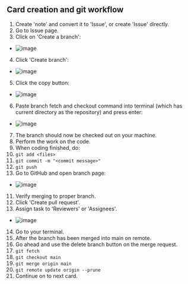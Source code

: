 ## Card creation and git workflow

1. Create 'note' and convert it to 'Issue', or create 'Issue' directly.
2. Go to Issue page.
3. Click on 'Create a branch':
  * ![image](https://user-images.githubusercontent.com/47562501/165170721-15299073-46d2-4627-932e-efe48c694a0a.png)
4. Click 'Create branch':
  * ![image](https://user-images.githubusercontent.com/47562501/165170869-08942f34-1b53-4fba-af96-ce8a194cd1fc.png)
5. Click the copy button:
  * ![image](https://user-images.githubusercontent.com/47562501/165170998-f904cb02-290a-4b42-8e47-7aedc88d8286.png)
6. Paste branch fetch and checkout command into terminal (which has current directory as the repository) and press enter:
  * ![image](https://user-images.githubusercontent.com/47562501/165171263-53971ab5-365f-41f2-8350-396c9bc7c02b.png)
7. The branch should now be checked out on your machine.
8. Perform the work on the code.
9. When coding finished, do:
  1. `git add <files>`
  2. `git commit -m "<commit message>"`
  3. `git push`
10. Go to GitHub and open branch page:
  * ![image](https://user-images.githubusercontent.com/47562501/165171952-37c8caf0-4d87-46dd-8815-106cb99313f1.png)
11. Verify merging to proper branch.
12. Click 'Create pull request'.
13. Assign task to 'Reviewers' or 'Assignees'.
  * ![image](https://user-images.githubusercontent.com/47562501/165172447-0a51169e-c641-430a-9a70-ad2f92859906.png)
14. Go to your terminal.
15. After the branch has been merged into main on remote.
16. Go ahead and use the delete branch button on the merge request.
17. `git fetch`
18. `git checkout main`
19. `git merge origin main`
20. `git remote update origin --prune`
21. Continue on to next card.
